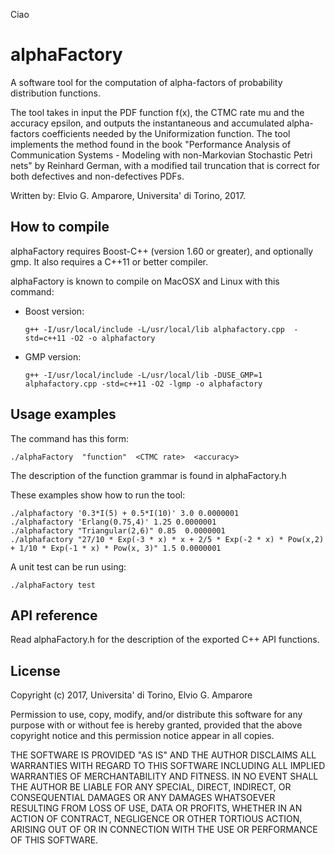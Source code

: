 Ciao

# alphaFactory

A software tool for the computation of alpha-factors of probability distribution functions.

The tool takes in input the PDF function f(x), the CTMC rate mu and the accuracy epsilon, 
and outputs the instantaneous and accumulated alpha-factors coefficients needed by the Uniformization function.
The tool implements the method found in the book "Performance Analysis of Communication Systems - Modeling with 
non-Markovian Stochastic Petri nets" by Reinhard German, with a modified tail truncation that is 
correct for both defectives and non-defectives PDFs.

Written by: Elvio G. Amparore, Universita' di Torino, 2017.


## How to compile

alphaFactory requires Boost-C++ (version 1.60 or greater), and optionally gmp.
It also requires a C++11 or better compiler.

alphaFactory is known to compile on MacOSX and Linux with this command:

 * Boost version:
   ```
   g++ -I/usr/local/include -L/usr/local/lib alphafactory.cpp  -std=c++11 -O2 -o alphafactory
   ```

 * GMP version:
   ```
   g++ -I/usr/local/include -L/usr/local/lib -DUSE_GMP=1 alphafactory.cpp -std=c++11 -O2 -lgmp -o alphafactory
   ```


## Usage examples

The command has this form:

```
./alphaFactory  "function"  <CTMC rate>  <accuracy>
```

The description of the function grammar is found in alphaFactory.h

These examples show how to run the tool:

```
./alphafactory '0.3*I(5) + 0.5*I(10)' 3.0 0.0000001
./alphafactory 'Erlang(0.75,4)' 1.25 0.0000001
./alphafactory "Triangular(2,6)" 0.85  0.0000001
./alphafactory "27/10 * Exp(-3 * x) * x + 2/5 * Exp(-2 * x) * Pow(x,2) + 1/10 * Exp(-1 * x) * Pow(x, 3)" 1.5 0.0000001
```

A unit test can be run using:

```
./alphaFactory test
```


## API reference

Read alphaFactory.h for the description of the exported C++ API functions.


## License

Copyright (c) 2017, Universita' di Torino, Elvio G. Amparore <amparore at di.unito.it>

Permission to use, copy, modify, and/or distribute this software for any
purpose with or without fee is hereby granted, provided that the above
copyright notice and this permission notice appear in all copies.

THE SOFTWARE IS PROVIDED "AS IS" AND THE AUTHOR DISCLAIMS ALL WARRANTIES
WITH REGARD TO THIS SOFTWARE INCLUDING ALL IMPLIED WARRANTIES OF
MERCHANTABILITY AND FITNESS. IN NO EVENT SHALL THE AUTHOR BE LIABLE FOR
ANY SPECIAL, DIRECT, INDIRECT, OR CONSEQUENTIAL DAMAGES OR ANY DAMAGES
WHATSOEVER RESULTING FROM LOSS OF USE, DATA OR PROFITS, WHETHER IN AN
ACTION OF CONTRACT, NEGLIGENCE OR OTHER TORTIOUS ACTION, ARISING OUT OF
OR IN CONNECTION WITH THE USE OR PERFORMANCE OF THIS SOFTWARE.


